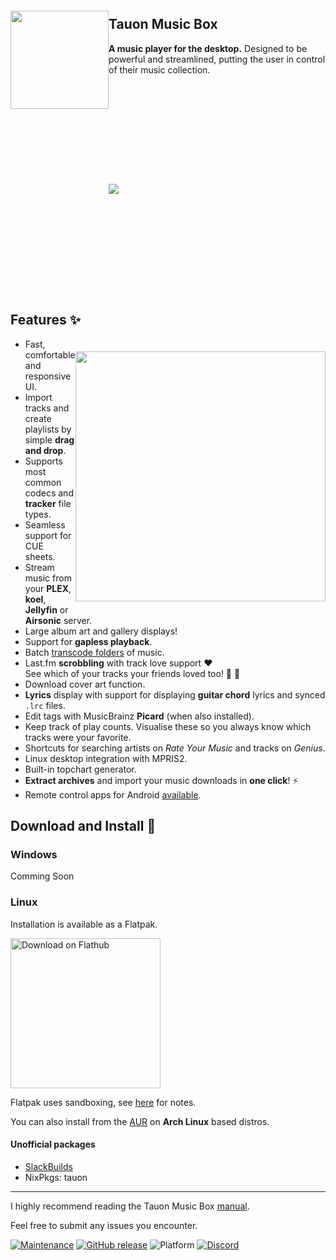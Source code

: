 
<img src="https://user-images.githubusercontent.com/17271572/51743494-a2b58600-2101-11e9-9e90-9c7c6c3394eb.png" align="left" height="157px" hspace="0px" vspace="20px">

## Tauon Music Box

**A music player for the desktop.** Designed to be powerful and streamlined, putting the user in control of their music collection.

<img src="https://user-images.githubusercontent.com/17271572/56716255-f03ba080-678d-11e9-880f-49d6cbf77e60.jpg" hspace="0px" vspace="160px">

## Features :sparkles:

<img src="https://user-images.githubusercontent.com/17271572/64146704-18d95280-ce72-11e9-9a6a-0d5575d52411.png" align="right" width="400px" hspace="0px" vspace="20px">

  - Fast, comfortable and responsive UI.
  - Import tracks and create playlists by simple **drag and drop**.
  - Supports most common codecs and **tracker** file types.  
  - Seamless support for CUE sheets. 
  - Stream music from your **PLEX**, **koel**, **Jellyfin** or **Airsonic** server.
  - Large album art and gallery displays!
  - Support for **gapless playback**.
  - Batch [transcode folders](https://github.com/Taiko2k/tauonmb/wiki/Transcoding-for-PMP-DAP-Smartphone) of music.
  - Last.fm **scrobbling** with track love support :heart:  
  See which of your tracks your friends loved too! :purple_heart: :blue_heart:
  - Download cover art function.
  - **Lyrics** display with support for displaying **guitar chord** lyrics and synced `.lrc` files.
  - Edit tags with MusicBrainz **Picard** (when also installed).
  - Keep track of play counts. Visualise these so you always know which tracks were your favorite.
  - Shortcuts for searching artists on *Rate Your Music* and tracks on *Genius*.
  - Linux desktop integration with MPRIS2.
  - Built-in topchart generator.
  - **Extract archives** and import your music downloads in **one click**! :zap:
  - Remote control apps for Android [available](https://github.com/Taiko2k/TauonMusicBox/wiki/Android-Remote-Apps).


## Download and Install :dizzy:

### Windows

Comming Soon


### Linux

Installation is available as a Flatpak.

<a href='https://flathub.org/apps/details/com.github.taiko2k.tauonmb'><img width='240' alt='Download on Flathub' src='https://flathub.org/assets/badges/flathub-badge-en.png'/></a>

Flatpak uses sandboxing, see [here](https://github.com/Taiko2k/TauonMusicBox/wiki/Sandboxing-Quirks) for notes. 

You can also install from the [AUR](https://aur.archlinux.org/packages/tauon-music-box/) on **Arch Linux** based distros.

#### Unofficial packages

 - [SlackBuilds](https://slackbuilds.org/repository/15.0/audio/tauonmb/)
 - NixPkgs: tauon


___

I highly recommend reading the Tauon Music Box [manual](https://tauonmusicbox.rocks#manual).

Feel free to submit any issues you encounter.

[![Maintenance](https://img.shields.io/maintenance/yes/2022.svg?color=a3e11f&style=for-the-badge)](https://github.com/Taiko2k/tauonmb/releases) [![GitHub release](https://img.shields.io/github/release/taiko2k/tauonmb.svg?style=for-the-badge&colorB=ff69b4)](https://github.com/Taiko2k/tauonmb/releases) ![Platform](https://img.shields.io/badge/platform-linux-lightgrey.svg?style=for-the-badge) [![Discord](https://img.shields.io/discord/687418493209018622.svg?color=a483ef&style=for-the-badge)](https://discord.gg/v4EmhES)


